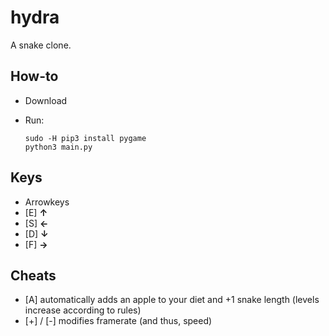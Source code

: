 # hydra
A snake clone.

## How-to
  - Download
  - Run:

        sudo -H pip3 install pygame
        python3 main.py
        
## Keys
  - Arrowkeys
  - [E] **↑**
  - [S] **←**
  - [D] **↓**
  - [F] **→** 

## Cheats
 - [A] automatically adds an apple to your diet and +1 snake length (levels increase according to rules)
 - [+] / [-] modifies framerate (and thus, speed)
